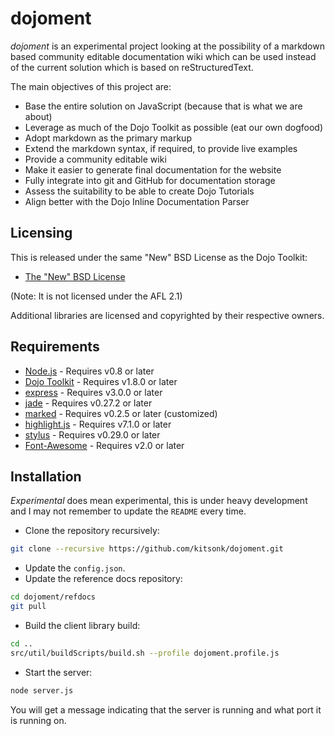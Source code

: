 # dojoment #

*dojoment* is an experimental project looking at the possibility of a markdown based community editable documentation wiki which can be used instead of the current solution which is based on reStructuredText.

The main objectives of this project are:
* Base the entire solution on JavaScript (because that is what we are about)
* Leverage as much of the Dojo Toolkit as possible (eat our own dogfood)
* Adopt markdown as the primary markup
* Extend the markdown syntax, if required, to provide live examples
* Provide a community editable wiki
* Make it easier to generate final documentation for the website
* Fully integrate into git and GitHub for documentation storage
* Assess the suitability to be able to create Dojo Tutorials
* Align better with the Dojo Inline Documentation Parser

## Licensing ##

This is released under the same "New" BSD License as the Dojo Toolkit:
* [The "New" BSD License][bsd]

(Note: It is not licensed under the AFL 2.1)

Additional libraries are licensed and copyrighted by their respective owners.

## Requirements ##

* [Node.js][nodejs] - Requires v0.8 or later
* [Dojo Toolkit][dojo] - Requires v1.8.0 or later
* [express][express] - Requires v3.0.0 or later
* [jade][jade] - Requires v0.27.2 or later
* [marked][marked] - Requires v0.2.5 or later (customized)
* [highlight.js][hljs] - Requires v7.1.0 or later
* [stylus][stylus] - Requires v0.29.0 or later
* [Font-Awesome][fontawesome] - Requires v2.0 or later

## Installation ##

*Experimental* does mean experimental, this is under heavy development and I may not remember to update the `README` every time.

* Clone the repository recursively:

```bash
git clone --recursive https://github.com/kitsonk/dojoment.git
```

* Update the `config.json`.
* Update the reference docs repository:

```bash
cd dojoment/refdocs
git pull
```

* Build the client library build:

```bash
cd ..
src/util/buildScripts/build.sh --profile dojoment.profile.js
```

* Start the server:

```bash
node server.js
```

You will get a message indicating that the server is running and what port it is running on.

[bsd]: /kitsonk/dojoment/blob/master/LICENSE
[nodejs]: http://nodejs.org/download/
[dojo]: http://dojotoolkit.org/download/
[express]: http://expressjs.com/
[jade]: http://jade-lang.com/
[marked]: https://github.com/chjj/marked/
[hljs]: http://softwaremaniacs.org/soft/highlight/en/
[stylus]: http://learnboost.github.com/stylus/
[fontawesome]: http://fortawesome.github.com/Font-Awesome/
